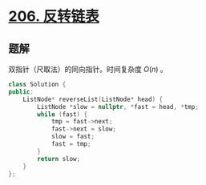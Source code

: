 # [206. 反转链表](https://leetcode.cn/problems/reverse-linked-list/description/)

## 题解
双指针（尺取法）的同向指针。时间复杂度 $O(n)$ 。

```cpp
class Solution {
public:
    ListNode* reverseList(ListNode* head) {
        ListNode *slow = nullptr, *fast = head, *tmp;
        while (fast) {
            tmp = fast->next;
            fast->next = slow;
            slow = fast;
            fast = tmp;
        }
        return slow;
    }
};
```

